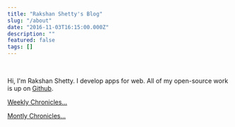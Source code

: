 ```yaml
---
title: "Rakshan Shetty's Blog"
slug: "/about"
date: "2016-11-03T16:15:00.000Z"
description: ""
featured: false
tags: []
---
```


<br>

Hi, I'm Rakshan Shetty. I develop apps for web. All of my open-source work is up on [Github](https://github.com/rakshans1/).

[Weekly Chronicles...](https://brain.rakshanshetty.in/almanac/Weekly-Chronicles...)

[Montly Chronicles...](https://brain.rakshanshetty.in/almanac/Monthly-Chronicles...)
